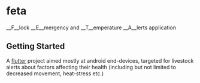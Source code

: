 # feta
__F__lock __E__mergency and __T__emperature __A__lerts application
## Getting Started

A [flutter](flutter.org) project aimed mostly at android end-devices, targeted for livestock alerts
about factors affecting their health (including but not limited to decreased movement, heat-stress etc.)
